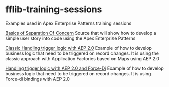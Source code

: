 # fflib-training-sessions
Examples used in Apex Enterprise Patterns training sessions

[Basics of Separation Of Concern](fflib-soc-basics/README.md)
Source that will show how to develop a simple user story into code using the Apex Enterprise Patterns

[Classic Handling trigger logic with AEP 2.0](fflib2-classic-triggerhandling/README.md)
Example of how to develop business logic that need to be triggered on record changes. 
It is using the classic approach with Application Factories based on Maps using AEP 2.0

[Handling trigger logic with AEP 2.0 and Force-Di](fflib2-forcedi-triggerhandling/README.md)
Example of how to develop business logic that need to be triggered on record changes. 
It is using Force-di bindings with AEP 2.0
